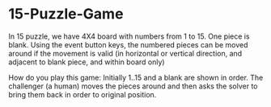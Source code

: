 # 15-Puzzle-Game
 In 15 puzzle, we have 4X4 board with numbers from 1 to 15. One piece is blank. Using the event button keys, the numbered pieces can be moved around if the movement is valid (in horizontal or vertical direction, and adjacent to blank piece, and within board only) 

How do you play this game: Initially 1..15 and a blank are shown in order. The challenger (a human) moves the pieces around and then asks the solver to bring them back  in order to original position.
